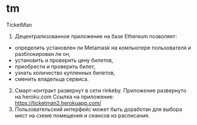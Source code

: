 # tm
TicketMan
1. Децентрализованное приложение на базе Ethereum позволяет:
  - определить установлен ли Metamask на компьютере пользователя и разблокирован ли он,
  - установить и проверить цену билетов,
  - приобрести и проверить билет,
  - узнать количество купленных билетов,
  - сменить владельца сервиса.
2. Смарт-контракт развернут в сети rinkeby. 
Приложение развернуто на heroku.com 
Ссылка на приложение: https://ticketman2.herokuapp.com/ 
3. Пользовательский интерфейс может быть доработан для выбора мест на схеме помещения и сеансов из расписания.
